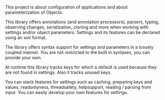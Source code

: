 This project is about configuration of applications and about parameterization of Objects.

This library offers annotations (and annotation processors), parsers, typing, observing changes, serialization,
cloning and more when working with settings and/or object parameters. Settings and its features can be declared using an xml format.

The library offers syntax support for settings and parameters in a loosely coupled manner. You are not restricted to the built in syntaxes, you
can provide your own.

At runtime this library tracks keys for which a default is used because they are not found in settings. Also it tracks
unused keys.

You can stack features for settings such as caching, preparing keys and values, readonlyness, threadsafety, helpsupport, reading / parsing from input. You can easily develop
your own features for settings.
